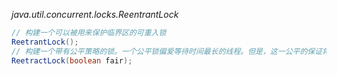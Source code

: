 *java.util.concurrent.locks.ReentrantLock*
```java
// 构建一个可以被用来保护临界区的可重入锁
ReetrantLock();
// 构建一个带有公平策略的锁。一个公平锁偏爱等待时间最长的线程。但是，这一公平的保证将大大降低性能。在默认情况下，锁没有被强制为公平的
ReetractLock(boolean fair);
```